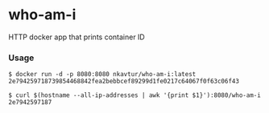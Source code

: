 # who-am-i
HTTP docker app that prints container ID

### Usage
```
$ docker run -d -p 8080:8080 nkavtur/who-am-i:latest
2e794259718739854468842fea2bebbcef89299d1fe0217c64067f0f63c06f43

$ curl $(hostname --all-ip-addresses | awk '{print $1}'):8080/who-am-i
2e7942597187
```

